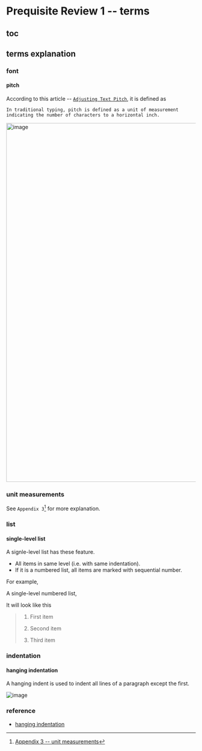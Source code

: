 # Prequisite Review 1 -- terms
## toc
## terms explanation
### font
#### pitch 
According to this article -- [`Adjusting Text Pitch`](https://wordribbon.tips.net/T013688_Adjusting_Text_Pitch.html), it is defined as 

```
In traditional typing, pitch is defined as a unit of measurement indicating the number of characters to a horizontal inch.
```

<img width="952" alt="image" src="https://github.com/user-attachments/assets/c7080e93-0684-42eb-8c76-36ee6b93e05f" />


### unit measurements
See `Appendix 3`[^1] for more explanation.

### list
#### single-level list
A signle-level list has these feature.

+ All items in same level (i.e. with same indentation).
+ If it is a numbered list, all items are marked with sequential number.

For example,

A single-level numbered list, 

It will look like this

> 1. First item
>
> 2. Second item
>
> 3. Third item

### indentation
#### hanging indentation
A hanging indent is used to indent all lines of a paragraph except the first.

![image](https://github.com/user-attachments/assets/5b7a9900-717c-4b1a-a0a2-24189b64d4ee)

### reference
+ [hanging indentation](https://www.scribbr.com/citing-sources/hanging-indent/)
  
[^1]: [Appendix 3 -- unit measurements](https://github.com/40843245/XmlOfOffice/blob/main/Word/structure/Appendix%203%20--%20unit%20measurements.md)
